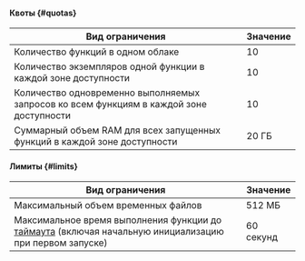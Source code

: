 #### Квоты {#quotas}

Вид ограничения | Значение
----- | -----
Количество функций в одном облаке | 10
Количество экземпляров одной функции в каждой зоне доступности | 10
Количество одновременно выполняемых запросов ко всем функциям в каждой зоне доступности | 10
Суммарный объем RAM для всех запущенных функций в каждой зоне доступности | 20 ГБ

#### Лимиты {#limits}

Вид ограничения | Значение
----- | -----
Максимальный объем временных файлов | 512 МБ
Максимальное время выполнения функции до [таймаута](../serverless-functions/concepts/function.md#version-create) (включая начальную инициализацию при первом запуске) | 60 секунд
